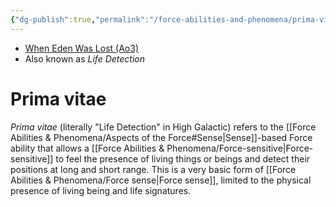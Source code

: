 ```yaml
---
{"dg-publish":true,"permalink":"/force-abilities-and-phenomena/prima-vitae/","tags":["universal","sense","forcepower"],"noteIcon":"saber1"}
---
```


- [When Eden Was Lost (Ao3)](https://archiveofourown.org/works/19334440/chapters/45992584)
- Also known as *Life Detection*
# Prima vitae
*Prima vitae* (literally "Life Detection" in High Galactic) refers to the [[Force Abilities & Phenomena/Aspects of the Force#Sense\|Sense]]-based Force ability that allows a [[Force Abilities & Phenomena/Force-sensitive\|Force-sensitive]] to feel the presence of living things or beings and detect their positions at long and short range. This is a very basic form of [[Force Abilities & Phenomena/Force sense\|Force sense]], limited to the physical presence of living being and life signatures. 